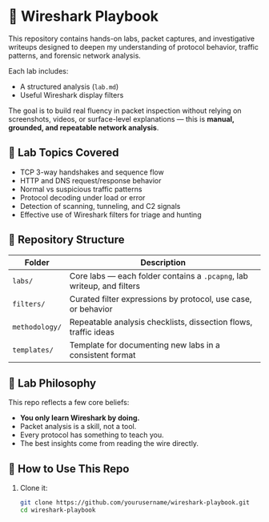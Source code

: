 # 📡 Wireshark Playbook

This repository contains hands-on labs, packet captures, and investigative writeups designed to deepen my understanding of protocol behavior, traffic patterns, and forensic network analysis.

Each lab includes:
- A structured analysis (`lab.md`)
- Useful Wireshark display filters

The goal is to build real fluency in packet inspection without relying on screenshots, videos, or surface-level explanations — this is **manual, grounded, and repeatable network analysis**.

## 🧪 Lab Topics Covered

- TCP 3-way handshakes and sequence flow
- HTTP and DNS request/response behavior
- Normal vs suspicious traffic patterns
- Protocol decoding under load or error
- Detection of scanning, tunneling, and C2 signals
- Effective use of Wireshark filters for triage and hunting

## 📁 Repository Structure

| Folder         | Description                                                   |
|----------------|---------------------------------------------------------------|
| `labs/`         | Core labs — each folder contains a `.pcapng`, lab writeup, and filters |
| `filters/`      | Curated filter expressions by protocol, use case, or behavior |
| `methodology/`  | Repeatable analysis checklists, dissection flows, traffic ideas |
| `templates/`    | Template for documenting new labs in a consistent format       |

## 🧠 Lab Philosophy

This repo reflects a few core beliefs:
- **You only learn Wireshark by doing.**
- Packet analysis is a skill, not a tool.
- Every protocol has something to teach you.
- The best insights come from reading the wire directly.

## 🧰 How to Use This Repo

1. Clone it:
   ```bash
   git clone https://github.com/yourusername/wireshark-playbook.git
   cd wireshark-playbook

